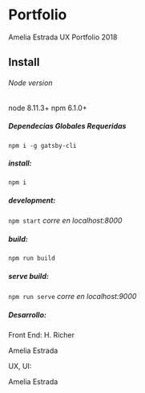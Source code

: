 
# Portfolio

Amelia Estrada UX Portfolio 2018


## Install

###### Node version

node 8.11.3+
npm 6.1.0+

##### Dependecias Globales Requeridas

```npm i -g gatsby-cli```

##### install: 
```npm i```

##### development: 
```npm start```
_corre en localhost:8000_

##### build: 
```npm run build```

##### serve build: 
```npm run serve```
_corre en localhost:9000_

##### Desarrollo:

Front End:
H. Richer


Amelia Estrada

UX, UI:


Amelia Estrada
